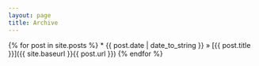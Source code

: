 ```yaml
---
layout: page
title: Archive
---
```


{% for post in site.posts %} * {{ post.date | date_to_string }} &raquo; [{{ post.title }}]({{ site.baseurl }}{{ post.url }})
{% endfor %}
